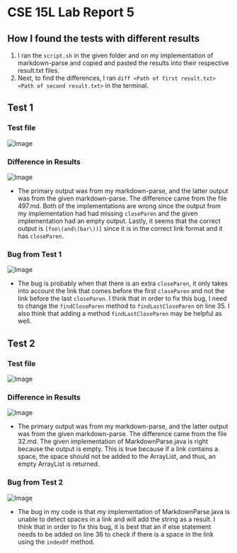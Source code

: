 # CSE 15L Lab Report 5
## How I found the tests with different results
1. I ran the `script.sh` in the given folder and on my implementation of markdown-parse and copied and pasted the results into their respective result.txt files.
2. Next, to find the differences, I ran `diff <Path of first result.txt> <Path of second result.txt>` in the terminal.
## Test 1
### Test file
![Image](https://snipboard.io/3ebRYg.jpg)
### Difference in Results
![Image](https://snipboard.io/jlFfGW.jpg)
- The primary output was from my markdown-parse, and the latter output was from the given markdown-parse. The difference came from the file 497.md. Both of the implementations are wrong since the output from my implementation had had missing `closeParen` and the given implementation had an empty output. Lastly, it seems that the correct output is `[foo\(and\(bar\))]` since it is in the correct link format and it has `closeParen`. 
### Bug from Test 1
![Image](https://snipboard.io/bRxVAt.jpg)
- The bug is probably when that there is an extra `closeParen`, it only takes into account the link that comes before the first `closeParen` and not the link before the last `closeParen`. I think that in order to fix this bug, I need to change the `findCloseParen` method to `findLastCloseParen` on line 35. I also think that adding a method `findLastCloseParen` may be helpful as well.
## Test 2
### Test file
![Image]()
### Difference in Results
![Image](https://snipboard.io/xEf5dq.jpg)
- The primary output was from my markdown-parse, and the latter output was from the given markdown-parse. The difference came from the file 32.md. The given implementation of MarkdownParse.java is right because the output is empty. This is true because if a link contains a space, the space should not be added to the ArrayList, and thus, an empty ArrayList is returned.
### Bug from Test 2
![Image](https://snipboard.io/bRxVAt.jpg)
- The bug in my code is that my implementation of MarkdownParse.java is unable to detect spaces in a link and will add the string as a result. I think that in order to fix this bug, it is best that an if else statement needs to be added on line 36 to check if there is a space in the link using the `indexOf` method.
